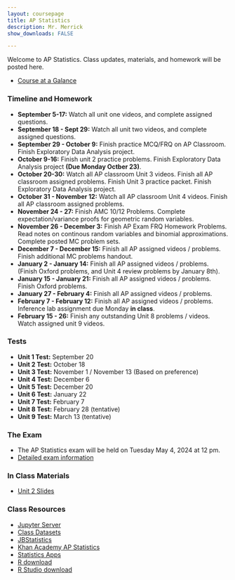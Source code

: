 ```yaml
---
layout: coursepage
title: AP Statistics
description: Mr. Merrick 
show_downloads: FALSE

---
```


Welcome to AP Statistics. Class updates, materials, and homework will be posted here. 

<!--- You can join the statistics schoology group using the code: VPZG-6XVG-9T8JS ---> 

* <a href="https://apcentral.collegeboard.org/media/pdf/ap-statistics-course-at-a-glance.pdf"> Course at a Galance </a> 

### Timeline and Homework 
* **September 5-17:** Watch all unit one videos, and complete assigned questions.
* **September 18 - Sept 29:** Watch all unit two videos, and complete assigned questions.
* **September 29 - October 9:** Finish practice MCQ/FRQ on AP Classroom. Finish Exploratory Data Analysis project. 
* **October 9-16:** Finish unit 2 practice problems. Finish Exploratory Data Analysis project **(Due Monday Octber 23)**.
* **October 20-30:** Watch all AP classroom Unit 3 videos. Finish all AP classroom assigned problems. Finish Unit 3 practice packet. Finish Exploratory Data Analysis project.
* **October 31 - November 12:** Watch all AP classroom Unit 4 videos. Finish all AP classroom assigned problems.
* **November 24 - 27:** Finish AMC 10/12 Problems. Complete expectation/variance proofs for geometric random variables.
* **November 26 - December 3:** Finish AP Exam FRQ Homework Problems. Read notes on continous random variables and binomial approximations. Complete posted MC problem sets.
* **December 7 - December 15:** Finish all AP assigned videos / problems. Finish additional MC problems handout.
* **January 2 - January 14:** Finish all AP assigned videos / problems. (Finish Oxford problems, and Unit 4 review problems by January 8th). 
* **January 15 - January 21:** Finish all AP assigned videos / problems. Finish Oxford problems.
* **January 27 - February 4:** Finish all AP assigned videos / problems. 
* **February 7 - February 12:** Finish all AP assigned videos / problems. Inference lab assignment due Monday **in class**.
* **February 15 - 26:** Finish any outstanding Unit 8 problems / videos. Watch assigned unit 9 videos. 
      
### Tests 
* **Unit 1 Test:** September 20
* **Unit 2 Test:** October 18
* **Unit 3 Test:** November 1 / November 13 (Based on preference) 
* **Unit 4 Test:** December 6 
* **Unit 5 Test:** December 20
* **Unit 6 Test:** January 22
* **Unit 7 Test:** February 7 
* **Unit 8 Test:** February 28  (tentative) 
* **Unit 9 Test:** March 13  (tentative) 

### The Exam 
* The AP Statistics exam will be held on Tuesday May 4, 2024 at 12 pm.
* <a href="https://apcentral.collegeboard.org/courses/ap-statistics/exam"> Detailed exam information  </a>
<!--- * <a href="https://apcentral.collegeboard.org/courses/ap-statistics/exam/past-exam-questions"> Past Exam Questions </a> ---> 

### In Class Materials
* <a href="https://merrickmath.github.io/MerrickMath.github.io-APSTAT/2023/unit2.pdf"> Unit 2 Slides </a>

### Class Resources 
* <a href="http://jupyter.renert.housegordon.com"> Jupyter Server </a>
* <a href="https://drive.google.com/drive/folders/1SAwh7_BTf8Mkrvddb032jgdsNS6mII9f?usp=sharing"> Class Datasets </a>
* <a href="https://www.jbstatistics.com"> JBStatistics </a> 
* <a href="https://www.khanacademy.org/math/ap-statistics"> Khan Academy AP Statistics </a> 
* <a href="https://www.stapplet.com"> Statistics Apps </a>  
* <a href="https://www.r-project.org"> R download </a>  
* <a href="https://www.rstudio.com/products/rstudio/download/"> R Studio download </a>  




